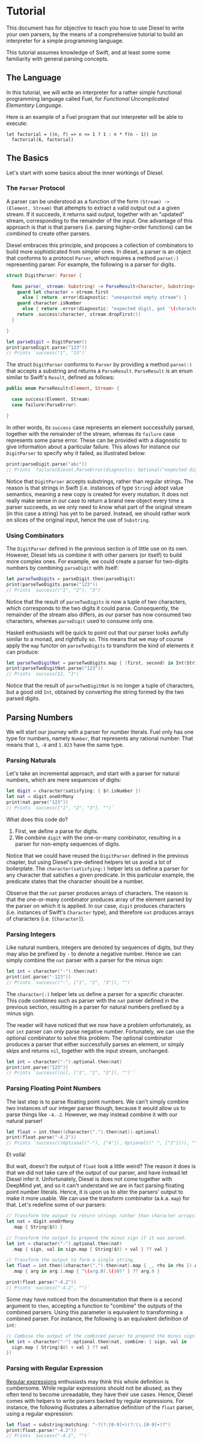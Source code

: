 # Tutorial

This document has for objective to teach you how to use Diesel to write your own parsers,
by the means of a comprehensive tutorial to build an interpreter for a simple programming language.

This tutorial assumes knowledge of Swift,
and at least some some familiarity with general parsing concepts.

## The Language

In this tutorial, we will write an interpreter for a rather simple functional programming language called Fuel,
for *Functional Uncomplicated Elementary Language*.

Here is an example of a Fuel program that our interpreter will be able to execute:

```
let factorial = ((n, f) => n <= 1 ? 1 : n * f(n - 1)) in
  factorial(6, factorial)
```

## The Basics

Let's start with some basics about the inner workings of Diesel.

### The `Parser` Protocol

A parser can be understood as a function of the form `(Stream) -> (Element, Stream)`
that attempts to extract a valid output out a a given stream.
If it succeeds, it returns said output,
together with an "updated" stream, corresponding to the remainder of the input.
One advantage of this approach is that is that parsers
(i.e. parsing higher-order functions)
can be *combined* to create other parsers.

Diesel embraces this principle, and proposes a collection of combinators
to build more sophisticated from simpler ones.
In diesel, a parser is an object that conforms to a protocol `Parser`,
which requires a method `parse(:)` representing parser.
For example, the following is a parser for digits.

```swift
struct DigitParser: Parser {

  func parse(_ stream: Substring) -> ParseResult<Character, Substring> {
    guard let character = stream.first
      else { return .error(diagnostic: "unexpected empty stream") }
    guard character.isNumber
      else { return .error(diagnostic: "expected digit, got '\(character)'") }
    return .success(character, stream.dropFirst())
  }

}

let parseDigit = DigitParser()
print(parseDigit.parse("123"))
// Prints `success("1", "23")`
```

The struct `DigitParser` conforms to `Parser` by providing a method `parse(:)`
that accepts a substring and returns a `ParseResult`.
`ParseResult` is an enum similar to Swift's `Result`, defined as follows:

```swift
public enum ParseResult<Element, Stream> {

  case success(Element, Stream)
  case failure(ParseError)

}
```

In other words, its `success` case represents an element successfully parsed,
together with the remainder of the stream,
whereas its `failure` case represents some parse error.
These can be provided with a diagnostic to give information about a particular failure.
This allows for instance our `DigitParser` to specify why it failed,
as illustrated below:

```swift
print(parseDigit.parse("abc"))
// Prints `failure(Diesel.ParseError(diagnostic: Optional("expected digit, got \'a\'")))`
```

Notice that `DigitParser` accepts substrings, rather than regular strings.
The reason is that strings in Swift (i.e. instances of type `String`) adopt value semantics,
meaning a new copy is created for every mutation.
It does not really make sense in our case to return a brand new object every time a parser succeeds,
as we only need to know what part of the original stream (in this case a string) has yet to be parsed.
Instead, we should rather work on slices of the original input, hence the use of `Substring`.

### Using Combinators

The `DigitParser` defined in the previous section is of little use on its own.
However, Diesel lets us combine it with other parsers (or itself) to build more complex ones.
For example, we could create a parser for two-digits numbers by combining `parseDigit` with itself:

```swift
let parseTwoDigits = parseDigit.then(parseDigit)
print(parseTwoDigits.parse("123"))
// Prints `success(("1", "2"), "3")`
```

Notice that the result of `parseTwoDigits` is now a tuple of two characters,
which corresponds to the two digits it could parse.
Consequently, the remainder of the stream also differs, as our parser has now consumed two characters,
whereas `parseDigit` used to consume only one.

Haskell enthusiasts will be quick to point out that our parser looks awfully similar to a monad,
and rightfully so.
This means that we may of course apply the `map` functor on `parseTwoDigits`
to transform the kind of elements it can produce:

```swift
let parseTwoDigitNat = parseTwoDigits.map { (first, second) in Int(String([first, second]))! }
print(parseTwoDigitNat.parse("123"))
// Prints `success(12, "3")`
```

Notice that the result of `parseTwoDigitNat` is no longer a tuple of characters,
but a good old `Int`,
obtained by converting the string formed by the two parsed digits.

## Parsing Numbers

We will start our journey with a parser for number literals.
Fuel only has one type for numbers, namely `Number`, that represents any rational number.
That means that `1`, `-8` and `1.023` have the same type.

### Parsing Naturals

Let's take an incremental approach, and start with a parser for natural numbers,
which are mere sequences of digits:

```swift
let digit = character(satisfying: { $0.isNumber })
let nat = digit.oneOrMany
print(nat.parse("123"))
// Prints `success(["1", "2", "3"], "")`
```

What does this code do?
1. First, we define a parse for digits.
2. We combine `digit` with the one-or-many combinator, resulting in a parser for non-empty sequences of digits.

Notice that we could have reused the `DigitParser` defined in the previous chapter,
but using Diesel's pre-defined helpers let us avoid a lot of boilerplate.
The `character(satisfying:)` helper lets us define a parser for any character that satisfies a given predicate.
In this particular example, the predicate states that the character should be a number.

Observe that the `nat` parser produces arrays of characters.
The reason is that the one-or-many combinator produces array of the element parsed by the parser on which it is applied.
In our case, `digit` produces characters (i.e. instances of Swift's `Character` type),
and therefore `nat` produces arrays of characters (i.e. `[Character]`).

### Parsing Integers

Like natural numbers, integers are denoted by sequences of digits,
but they may also be prefixed by `-` to denote a negative number.
Hence we can simply combine the `nat` parser with a parser for the minus sign:

```swift
let int = character("-").then(nat)
print(int.parse("-123"))
// Prints `success(("-", ["1", "2", "3"]), "")`
```

The `character(:)` helper lets us define a parser for a specific character.
This code combines such as parser with the `nat` parser defined in the previous section,
resulting in a parser for natural numbers prefixed by a minus sign.

The reader will have noticed that we now have a problem unfortunately,
as our `int` parser can *only* parse negative number.
Fortunately, we can use the optional combinator to solve this problem.
The optional combinator produces a parser that either successfully parses an element,
or simply skips and returns `nil`, together with the input stream, unchanged.

```swift
let int = character("-").optional.then(nat)
print(int.parse("123"))
// Prints `success((nil, ["1", "2", "3"]), "")``
```

### Parsing Floating Point Numbers

The last step is to parse floating point numbers.
We can't simply combine two instances of our integer parser though,
because it would allow us to parse things like `-4.-2`.
However, we may instead combine it with our natural parser!

```swift
let float = int.then((character(".").then(nat)).optional)
print(float.parse("-4.2"))
// Prints `success(((Optional("-"), ["4"]), Optional((".", ["2"]))), "")`
```

Et voilà!

But wait, doesn't the output of `float` look a little weird?
The reason it does is that we did not take care of the output of our parser,
and have instead let Diesel infer it.
Unfortunately, Diesel is does not come together with DeepMind yet,
and so it can't understand we are in fact parsing floating point number literals.
Hence, it is upon us to alter the parsers' output to make it more usable.
We can use the transform combinator (a.k.a. `map`) for that.
Let's redefine some of our parsers:

```swift
// Transform the output to return strings rather than character arrays.
let nat = digit.oneOrMany
  .map { String($0) }

// Transform the output to prepend the minus sign if it was parsed.
let int = character("-").optional.then(nat)
  .map { sign, val in sign.map { String($0) + val } ?? val }

// Transform the output to form a single string,
let float = int.then((character(".").then(nat).map { _, rhs in rhs }).optional)
  .map { arg in arg.1.map { "\(arg.0).\($0)" } ?? arg.0 }

print(float.parse("-4.2"))
// Prints `success("-4.2", "")`
```

Some may have noticed from the documentation that there is a second argument to `then`,
accepting a function to "combine" the outputs of the combined parsers.
Using this parameter is equivalent to transforming a combined parser.
For instance, the following is an equivalent definition of `int`:

```swift
// Combine the output of the combined parser to prepend the minus sign if it was parser.
let int = character("-").optional.then(nat, combine: { sign, val in
  sign.map { String($0) + val } ?? val
})
```

### Parsing with Regular Expression

[Regular expressions](https://en.wikipedia.org/wiki/Regular_expression)
enthusiasts may think this whole definition is cumbersome.
While regular expressions should not be abused, as they often tend to become unreadable,
they have their use cases.
Hence, Diesel comes with helpers to write parsers backed by regular expressions.
For instance, the following illustrates a alternative definition of the `float` parser,
using a regular expression:

```swift
let float = substring(matching: "-?(?:[0-9]+)(?:\\.[0-9]+)?")
print(float.parse("-4.2"))
// Prints `success("-4.2", "")`
```
